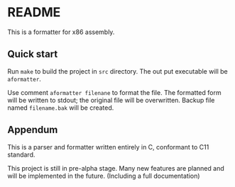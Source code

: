 # README

This is a formatter for x86 assembly.

## Quick start

Run `make` to build the project in `src` directory. The out put executable will be `aformatter`.

Use comment `aformatter filenane` to format the file. The formatted form will be written to stdout; the original file will be overwritten. Backup file named `filename.bak` will be created.

## Appendum

This is a parser and formatter written entirely in C, conformant to C11 standard.

This project is still in pre-alpha stage. Many new features are planned and will be implemented in the future. (Including a full documentation)

